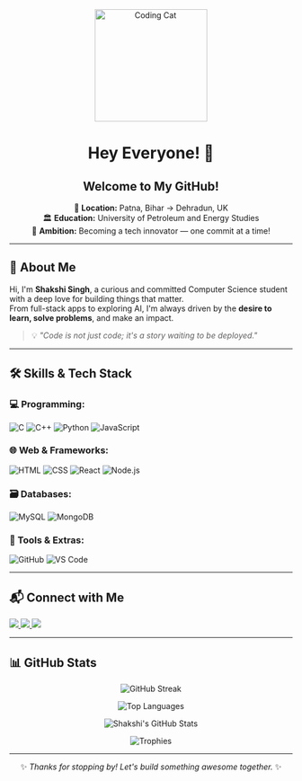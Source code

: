 <div align="center">
  
  <img src="https://media.giphy.com/media/M9gbBd9nbDrOTu1Mqx/giphy.gif" width="200" alt="Coding Cat"/>

  # Hey Everyone! 🌙  
  ## Welcome to My GitHub!

  📍 **Location:** Patna, Bihar → Dehradun, UK  
  🏛️ **Education:** University of Petroleum and Energy Studies  
  🚀 **Ambition:** Becoming a tech innovator — one commit at a time!  

</div>

---

## 🚀 About Me

Hi, I'm **Shakshi Singh**, a curious and committed Computer Science student with a deep love for building things that matter.  
From full-stack apps to exploring AI, I'm always driven by the **desire to learn, solve problems**, and make an impact.

> 💡 _"Code is not just code; it's a story waiting to be deployed."_  

---

## 🛠️ Skills & Tech Stack

### 💻 Programming:
![C](https://img.shields.io/badge/C-00599C?style=flat-square&logo=c)
![C++](https://img.shields.io/badge/C++-00599C?style=flat-square&logo=c%2B%2B)
![Python](https://img.shields.io/badge/Python-3776AB?style=flat-square&logo=python)
![JavaScript](https://img.shields.io/badge/JavaScript-F7DF1E?style=flat-square&logo=javascript)

### 🌐 Web & Frameworks:
![HTML](https://img.shields.io/badge/HTML5-E34F26?style=flat-square&logo=html5)
![CSS](https://img.shields.io/badge/CSS3-1572B6?style=flat-square&logo=css3)
![React](https://img.shields.io/badge/React-61DAFB?style=flat-square&logo=react)
![Node.js](https://img.shields.io/badge/Node.js-339933?style=flat-square&logo=node.js)

### 🗃️ Databases:
![MySQL](https://img.shields.io/badge/MySQL-4479A1?style=flat-square&logo=mysql)
![MongoDB](https://img.shields.io/badge/MongoDB-4EA94B?style=flat-square&logo=mongodb)

### 🧰 Tools & Extras:
![GitHub](https://img.shields.io/badge/GitHub-181717?style=flat-square&logo=github)
![VS Code](https://img.shields.io/badge/VSCode-007ACC?style=flat-square&logo=visual-studio-code)

---
## 📬 Connect with Me

<p>
  <a href="https://linkedin.com/in/shakshi-singh-24630b275/" target="_blank">
    <img src="https://img.shields.io/badge/LinkedIn-blue?style=for-the-badge&logo=linkedin" />
  </a>
  <a href="https://github.com/ShakshiSingh" target="_blank">
    <img src="https://img.shields.io/badge/GitHub-black?style=for-the-badge&logo=github" />
  </a>
  <a href="mailto:shakshirajput0111@gmail.com">
    <img src="https://img.shields.io/badge/Email-D14836?style=for-the-badge&logo=gmail&logoColor=white" />
  </a>
</p>

---


## 📊 GitHub Stats

<div align="center">

![GitHub Streak](https://streak-stats.demolab.com?user=ShakshiSingh&theme=radical&hide_border=true)

![Top Languages](https://github-readme-stats.vercel.app/api/top-langs/?username=ShakshiSingh&layout=compact&theme=radical)

![Shakshi's GitHub Stats](https://github-readme-stats.vercel.app/api?username=ShakshiSingh&show_icons=true&theme=radical&hide_border=true)

![Trophies](https://github-profile-trophy.vercel.app/?username=ShakshiSingh&theme=radical&margin-w=10&no-frame=true)

</div>

---
<div align="center">


✨ _Thanks for stopping by! Let's build something awesome together._ ✨

</div>
